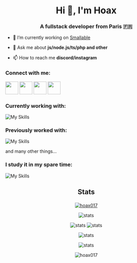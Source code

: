 <h1 align="center">Hi 👋, I'm Hoax</h1>
<h3 align="center">A fullstack developer from Paris 🇫🇷</h3>

- 🔭 I’m currently working on [Smallable](https://github.com/Smallable/)

- 💬 Ask me about **js/node.js/ts/php and other**

- 📫 How to reach me **discord/instagram**

### Connect with me:

<p>
  <a href="https://discord.com/users/@Hoax017" target="blank"
    ><img
      src="https://skillicons.dev/icons?i=discord"
      height="40"
      width="40"
  /></a>
  <a href="https://www.linkedin.com/in/hoaxdev/" target="blank"
    ><img
      src="https://skillicons.dev/icons?i=linkedin"
      height="40"
      width="40"
  /></a>
  <a href="https://www.instagram.com/hoax.017/" target="blank"
    ><img
      src="https://skillicons.dev/icons?i=instagram"
      height="40"
      width="40"
  /></a>
  <a href="https://codepen.io/Hoax017" target="blank"
    ><img
      src="https://skillicons.dev/icons?i=codepen"
      height="40"
      width="40"
  /></a>
</p>

### Currently working with:

![My Skills](https://skillicons.dev/icons?i=yarn,js,ts,nodejs,php,graphql,apollo,react,symfony,express,nextjs,html,css,bash,git,github,githubactions,rabbitmq,docker,regex,mysql,elasticsearch,prisma,redis,tailwind,notion,postman,phpstorm,windows,apple)

### Previously worked with:

![My Skills](https://skillicons.dev/icons?i=mongodb,cypress,nestjs,sass,angular,jquery,gulp,npm,gitlab,nginx,aws,linux,ubuntu,webstorm,sublime)
<p>and many other things...</p>

### I study it in my spare time:

![My Skills](https://skillicons.dev/icons?i=sqlite,bootstrap,electron,java,py,c,cs,cpp,django,md,discord,bots,discordjs,raspberrypi,vim,atom,arch,arduino)

<h2><p align="center">Stats</p></h2>
<p align="center">
  <a href="https://github.com/ryo-ma/github-profile-trophy"
    ><img
      src="https://github-profile-trophy.vercel.app/?username=hoax017&column=-1&margin-w=10"
      alt="hoax017"
  /></a>
</p>
<p align="center">
  <img
    src="https://github-profile-summary-cards.vercel.app/api/cards/profile-details?username=hoax017&theme=github"
    alt="stats"
  />
</p>
<p align="center">
  <img
    src="https://github-profile-summary-cards.vercel.app/api/cards/repos-per-language?username=hoax017&theme=github"
    alt="stats"
  />
  <img
    src="https://github-profile-summary-cards.vercel.app/api/cards/stats?username=hoax017&theme=github"
    alt="stats"
  />
</p>
<p align="center">
  <img
    src="https://github-readme-stats.vercel.app/api?username=hoax017&show_icons=true&count_private=true"
    alt="stats"
  />
</p>
<p align="center">
  <img
    src="https://github-readme-stats.vercel.app/api/wakatime?username=hoax&layout=compact"
    alt="stats"
  />
</p>
<p align="center">
  <img
    src="https://komarev.com/ghpvc/?username=hoax017&label=Profile%20views&color=00cc4e&style=flat"
    alt="hoax017"
  />
</p>

